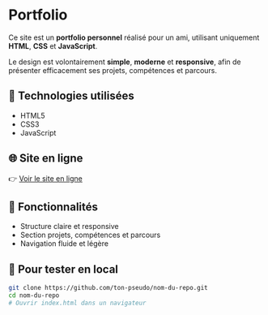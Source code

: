 # Portfolio

Ce site est un **portfolio personnel** réalisé pour un ami, utilisant uniquement **HTML**, **CSS** et **JavaScript**.

Le design est volontairement **simple**, **moderne** et **responsive**, afin de présenter efficacement ses projets, compétences et parcours.

## 🚀 Technologies utilisées
- HTML5
- CSS3
- JavaScript 

## 🌐 Site en ligne
👉 [Voir le site en ligne](https://vincent-raiser.netlify.app/)

## 📁 Fonctionnalités
- Structure claire et responsive
- Section projets, compétences et parcours
- Navigation fluide et légère

## 🔧 Pour tester en local
```bash
git clone https://github.com/ton-pseudo/nom-du-repo.git
cd nom-du-repo
# Ouvrir index.html dans un navigateur
